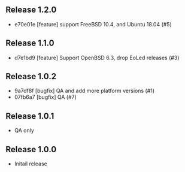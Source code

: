 ## Release 1.2.0

* e70e01e [feature] support FreeBSD 10.4, and Ubuntu 18.04 (#5)

## Release 1.1.0

* d7e1bd9 [feature] Support OpenBSD 6.3, drop EoLed releases (#3)

## Release 1.0.2

* 9a7df8f [bugfix] QA and add more platform versions (#1)
* 07fb6a7 [bugfix] QA (#7)

## Release 1.0.1

* QA only

## Release 1.0.0

* Initail release
